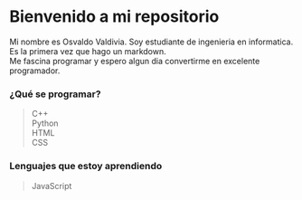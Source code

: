 # Bienvenido a mi repositorio
Mi nombre es Osvaldo Valdivia. Soy estudiante de ingenieria en informatica.  
Es la primera vez que hago un markdown.   
Me fascina programar y espero algun dia convertirme en excelente programador.  

### ¿Qué se programar?
>C++  
>Python  
>HTML  
>CSS

### Lenguajes que estoy aprendiendo
>JavaScript
